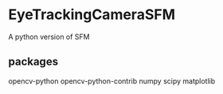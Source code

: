 # EyeTrackingCameraSFM

A python version of SFM

## packages

opencv-python opencv-python-contrib numpy scipy matplotlib
